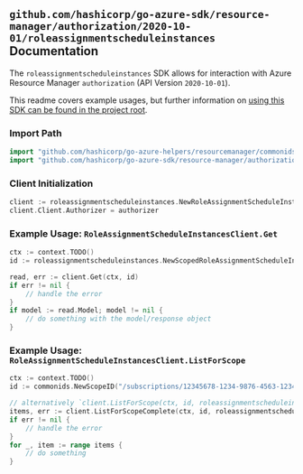 
## `github.com/hashicorp/go-azure-sdk/resource-manager/authorization/2020-10-01/roleassignmentscheduleinstances` Documentation

The `roleassignmentscheduleinstances` SDK allows for interaction with Azure Resource Manager `authorization` (API Version `2020-10-01`).

This readme covers example usages, but further information on [using this SDK can be found in the project root](https://github.com/hashicorp/go-azure-sdk/tree/main/docs).

### Import Path

```go
import "github.com/hashicorp/go-azure-helpers/resourcemanager/commonids"
import "github.com/hashicorp/go-azure-sdk/resource-manager/authorization/2020-10-01/roleassignmentscheduleinstances"
```


### Client Initialization

```go
client := roleassignmentscheduleinstances.NewRoleAssignmentScheduleInstancesClientWithBaseURI("https://management.azure.com")
client.Client.Authorizer = authorizer
```


### Example Usage: `RoleAssignmentScheduleInstancesClient.Get`

```go
ctx := context.TODO()
id := roleassignmentscheduleinstances.NewScopedRoleAssignmentScheduleInstanceID("/subscriptions/12345678-1234-9876-4563-123456789012/resourceGroups/some-resource-group", "roleAssignmentScheduleInstanceValue")

read, err := client.Get(ctx, id)
if err != nil {
	// handle the error
}
if model := read.Model; model != nil {
	// do something with the model/response object
}
```


### Example Usage: `RoleAssignmentScheduleInstancesClient.ListForScope`

```go
ctx := context.TODO()
id := commonids.NewScopeID("/subscriptions/12345678-1234-9876-4563-123456789012/resourceGroups/some-resource-group")

// alternatively `client.ListForScope(ctx, id, roleassignmentscheduleinstances.DefaultListForScopeOperationOptions())` can be used to do batched pagination
items, err := client.ListForScopeComplete(ctx, id, roleassignmentscheduleinstances.DefaultListForScopeOperationOptions())
if err != nil {
	// handle the error
}
for _, item := range items {
	// do something
}
```
